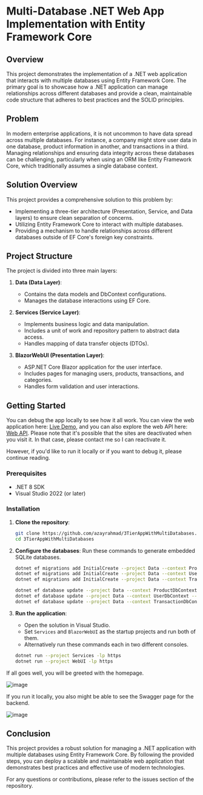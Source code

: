 # Multi-Database .NET Web App Implementation with Entity Framework Core

## Overview
This project demonstrates the implementation of a .NET web application that interacts with multiple databases using Entity Framework Core. The primary goal is to showcase how a .NET application can manage relationships across different databases and provide a clean, maintainable code structure that adheres to best practices and the SOLID principles.

## Problem
In modern enterprise applications, it is not uncommon to have data spread across multiple databases. For instance, a company might store user data in one database, product information in another, and transactions in a third. Managing relationships and ensuring data integrity across these databases can be challenging, particularly when using an ORM like Entity Framework Core, which traditionally assumes a single database context.

## Solution Overview
This project provides a comprehensive solution to this problem by:
- Implementing a three-tier architecture (Presentation, Service, and Data layers) to ensure clean separation of concerns.
- Utilizing Entity Framework Core to interact with multiple databases.
- Providing a mechanism to handle relationships across different databases outside of EF Core's foreign key constraints.

## Project Structure
The project is divided into three main layers:
1. **Data (Data Layer)**:
   - Contains the data models and DbContext configurations.
   - Manages the database interactions using EF Core.

2. **Services (Service Layer)**:
   - Implements business logic and data manipulation.
   - Includes a unit of work and repository pattern to abstract data access.
   - Handles mapping of data transfer objects (DTOs).

3. **BlazorWebUI (Presentation Layer)**:
   - ASP.NET Core Blazor application for the user interface.
   - Includes pages for managing users, products, transactions, and categories.
   - Handles form validation and user interactions.

## Getting Started
You can debug the app locally to see how it all work. You can view the web application here: [Live Demo](https://blazorwebui20240617152704.azurewebsites.net/), and you can also explore the web API here: [Web API](https://services20240617150841.azurewebsites.net/). Please note that it's possible that the sites are deactivated when you visit it. In that case, please contact me so I can reactivate it.

However, if you'd like to run it locally or if you want to debug it, please continue reading.

### Prerequisites
- .NET 8 SDK
- Visual Studio 2022 (or later)

### Installation
1. **Clone the repository**:
   ```sh
   git clone https://github.com/azayrahmad/3TierAppWithMultiDatabases.git
   cd 3TierAppWithMultiDatabases
   ```

2. **Configure the databases**:
   Run these commands to generate embedded SQLite databases.
   ```sh
   dotnet ef migrations add InitialCreate --project Data --context ProductDbContext --startup-project Services
   dotnet ef migrations add InitialCreate --project Data --context UserDbContext --startup-project Services
   dotnet ef migrations add InitialCreate --project Data --context TransactionDbContext --startup-project Services

   dotnet ef database update --project Data --context ProductDbContext --startup-project Services
   dotnet ef database update --project Data --context UserDbContext --startup-project Services
   dotnet ef database update --project Data --context TransactionDbContext --startup-project Services
   ```
     
3. **Run the application**:
     - Open the solution in Visual Studio.
     - Set `Services` and `BlazorWebUI` as the startup projects and run both of them.
     - Alternatively run these commands each in two different consoles.
      ```sh
      dotnet run --project Services -lp https
      dotnet run --project WebUI -lp https
      ```

If all goes well, you will be greeted with the homepage.

![image](https://github.com/azayrahmad/3TierAppWithMultiDatabases/assets/10110227/af043458-731b-40f5-921e-098862ef6626)

If you run it locally, you also might be able to see the Swagger page for the backend.

![image](https://github.com/azayrahmad/3TierAppWithMultiDatabases/assets/10110227/01fae5f3-084b-4a14-8b70-dfdeff969cfe)



## Conclusion
This project provides a robust solution for managing a .NET application with multiple databases using Entity Framework Core. By following the provided steps, you can deploy a scalable and maintainable web application that demonstrates best practices and effective use of modern technologies. 

For any questions or contributions, please refer to the issues section of the repository.
